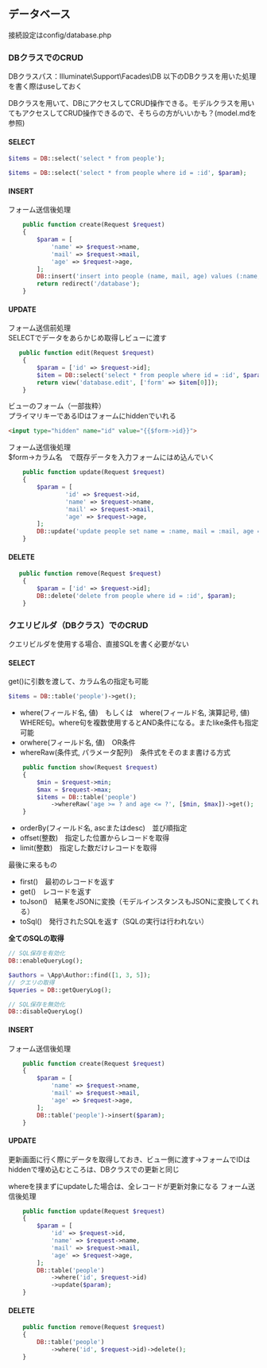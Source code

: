 ## データベース
接続設定はconfig/database.php

### DBクラスでのCRUD
DBクラスパス：Illuminate\Support\Facades\DB
以下のDBクラスを用いた処理を書く際はuseしておく

DBクラスを用いて、DBにアクセスしてCRUD操作できる。モデルクラスを用いてもアクセスしてCRUD操作できるので、そちらの方がいいかも？(model.mdを参照)

#### SELECT
```php
$items = DB::select('select * from people');

$items = DB::select('select * from people where id = :id', $param);
```

#### INSERT
フォーム送信後処理
```php
    public function create(Request $request)
    {
        $param = [
            'name' => $request->name,
            'mail' => $request->mail,
            'age' => $request->age,
        ];
        DB::insert('insert into people (name, mail, age) values (:name, :mail, :age)', $param);
        return redirect('/database');
    }
```

#### UPDATE
フォーム送信前処理  
SELECTでデータをあらかじめ取得しビューに渡す
```php
   public function edit(Request $request)
    {
        $param = ['id' => $request->id];
        $item = DB::select('select * from people where id = :id', $param);
        return view('database.edit', ['form' => $item[0]]);
    }
```

ビューのフォーム（一部抜粋）  
プライマリキーであるIDはフォームにhiddenでいれる
```html
<input type="hidden" name="id" value="{{$form->id}}">
```

フォーム送信後処理  
$form->カラム名　で既存データを入力フォームにはめ込んでいく
```php
    public function update(Request $request)
    {
        $param = [
                'id' => $request->id,
                'name' => $request->name,
                'mail' => $request->mail,
                'age' => $request->age,
        ];
        DB::update('update people set name = :name, mail = :mail, age = :age where id = :id', $param);
    }
```

#### DELETE
```php
   public function remove(Request $request)
    {
        $param = ['id' => $request->id];
        DB::delete('delete from people where id = :id', $param);
    }
```

### クエリビルダ（DBクラス）でのCRUD
クエリビルダを使用する場合、直接SQLを書く必要がない

#### SELECT
get()に引数を渡して、カラム名の指定も可能
```php
$items = DB::table('people')->get();
```
- where(フィールド名, 値)　もしくは　where(フィールド名, 演算記号, 値)  
  WHERE句。where句を複数使用するとAND条件になる。またlike条件も指定可能
- orwhere(フィールド名, 値)　OR条件
- whereRaw(条件式, パラメータ配列)　条件式をそのまま書ける方式　
```php
    public function show(Request $request)
    {
        $min = $request->min;
        $max = $request->max;
        $items = DB::table('people')
            ->whereRaw('age >= ? and age <= ?', [$min, $max])->get();
    }
```
- orderBy(フィールド名, ascまたはdesc)　並び順指定
- offset(整数)　指定した位置からレコードを取得
- limit(整数)　指定した数だけレコードを取得

最後に来るもの
- first()　最初のレコードを返す
- get()　レコードを返す
- toJson()　結果をJSONに変換（モデルインスタンスもJSONに変換してくれる）
- toSql()　発行されたSQLを返す（SQLの実行は行われない）

**全てのSQLの取得**
```php
// SQL保存を有効化
DB::enableQueryLog();

$authors = \App\Author::find([1, 3, 5]);
// クエリの取得
$queries = DB::getQueryLog();

// SQL保存を無効化
DB::disableQueryLog()
```

#### INSERT
フォーム送信後処理
```php
    public function create(Request $request)
    {
        $param = [
            'name' => $request->name,
            'mail' => $request->mail,
            'age' => $request->age,
        ];
        DB::table('people')->insert($param);
    }
```

#### UPDATE
更新画面に行く際にデータを取得しておき、ビュー側に渡す→フォームでIDはhiddenで埋め込むところは、DBクラスでの更新と同じ

whereを挟まずにupdateした場合は、全レコードが更新対象になる
フォーム送信後処理
```php
    public function update(Request $request)
    {
        $param = [
            'id' => $request->id,
            'name' => $request->name,
            'mail' => $request->mail,
            'age' => $request->age,
        ];
        DB::table('people')
            ->where('id', $request->id)
            ->update($param);
    }
```

#### DELETE
```php
    public function remove(Request $request)
    {
        DB::table('people')
            ->where('id', $request->id)->delete();
    }
```
